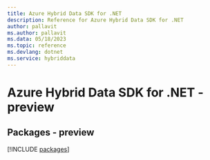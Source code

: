 ```yaml
---
title: Azure Hybrid Data SDK for .NET
description: Reference for Azure Hybrid Data SDK for .NET
author: pallavit
ms.author: pallavit
ms.data: 05/18/2023
ms.topic: reference
ms.devlang: dotnet
ms.service: hybriddata
---
```

# Azure Hybrid Data SDK for .NET - preview
## Packages - preview
[!INCLUDE [packages](hybrid-data-index.md)]